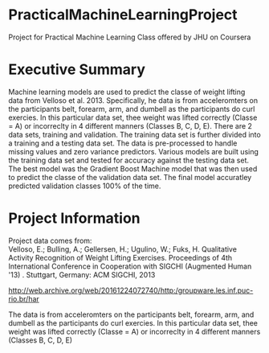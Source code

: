 # PracticalMachineLearningProject
Project for Practical Machine Learning Class offered by JHU on Coursera

# Executive Summary
Machine learning models are used to predict the classe of weight lifting data from Velloso et al. 2013. Specifically, he data is from acceleromters on the participants belt, forearm, arm, and dumbell as the participants do curl exercies. In this particular data set, thee weight was lifted correctly (Classe = A) or incorreclty in 4 different manners (Classes B, C, D, E). There are 2 data sets, training and validation. The training data set is further divided into a training and a testing data set. The data is pre-processed to handle missing values and zero variance predictors. Various models are built using the training data set and tested for accuracy against the testing data set. The best model was the Gradient Boost Machine model that was then used to predict the classe of the validation data set. The final model accuratley predicted validation classes 100% of the time.

# Project Information

Project data comes from:   
Velloso, E.; Bulling, A.; Gellersen, H.; Ugulino, W.; Fuks, H. Qualitative Activity Recognition of Weight Lifting Exercises. Proceedings of 4th International Conference in Cooperation with SIGCHI (Augmented Human '13) . Stuttgart, Germany: ACM SIGCHI, 2013 

http://web.archive.org/web/20161224072740/http:/groupware.les.inf.puc-rio.br/har 

The data is from acceleromters on the participants belt, forearm, arm, and dumbell as the participants do curl exercies. In this particular data set, thee weight was lifted correctly (Classe = A) or incorreclty in 4 different manners (Classes B, C, D, E)